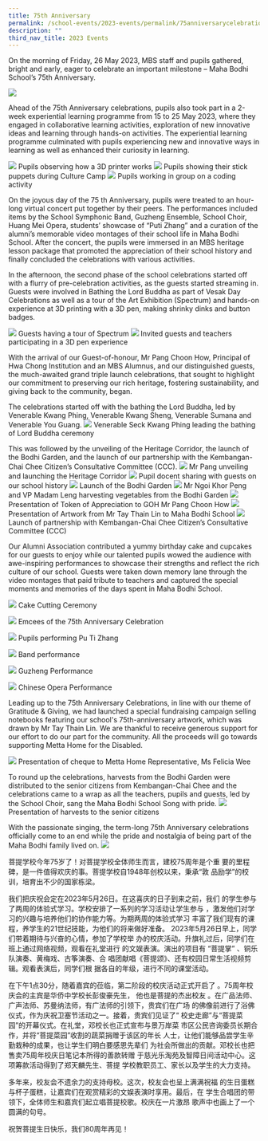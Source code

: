 ```yaml
---
title: 75th Anniversary
permalink: /school-events/2023-events/permalink/75anniversarycelebration/
description: ""
third_nav_title: 2023 Events
---
```

On the morning of Friday, 26 May 2023, MBS staff and pupils gathered, bright and early, eager to celebrate an important milestone – Maha Bodhi School’s 75th Anniversary.

![](/images/maha-bodhi-ws-b_61187653.png)

Ahead of the 75th Anniversary celebrations, pupils also took part in a 2-week experiential learning programme from 15 to 25 May 2023, where they engaged in collaborative learning activities, exploration of new innovative ideas and learning through hands-on activities. The experiential learning programme culminated with pupils experiencing new and innovative ways in learning as well as enhanced their curiosity in learning.

![](/images/75th%20anniversary/anniversary%20makerspace.jpg)
Pupils observing how a 3D printer works
![](/images/75th%20anniversary/img_1109%20(1).jpg)
Pupils showing their stick puppets during Culture Camp
![](/images/75th%20anniversary/anniveersary%20makerspace%202.jpg)
Pupils working in group on a coding activity

On the joyous day of the 75 th Anniversary, pupils were treated to an hour-long virtual concert put together by their peers. The performances included items by the School Symphonic Band, Guzheng Ensemble, School Choir, Huang Mei Opera, students’ showcase of “Puti Zhang” and a curation of the alumni’s memorable video montages of their school life in Maha Bodhi School. After the concert, the pupils were immersed in an MBS heritage lesson package that promoted the appreciation of their school history and
finally concluded the celebrations with various activities.

In the afternoon, the second phase of the school celebrations started off with a flurry of
pre-celebration activities, as the guests started streaming in. Guests were involved in
Bathing the Lord Buddha as part of Vesak Day Celebrations as well as a tour of the Art
Exhibition (Spectrum) and hands-on experience at 3D printing with a 3D pen, making
shrinky dinks and button badges.

![](/images/75th%20anniversary/spectrum%20w%20guests.jpg)
Guests having a tour of Spectrum
![](/images/75th%20anniversary/makerspace.jpeg)
Invited guests and teachers participating in a 3D pen experience 

With the arrival of our Guest-of-honour, Mr Pang Choon How, Principal of Hwa Chong
Institution and an MBS Alumnus, and our distinguished guests, the much-awaited grand
triple launch celebrations, that sought to highlight our commitment to preserving our rich
heritage, fostering sustainability, and giving back to the community, began. 

The celebrations started off with the bathing the Lord Buddha, led by Venerable Kwang
Phing, Venerable Kwang Sheng, Venerable Sumana and Venerable You Guang. 
![](/images/75th%20anniversary/bathing%20of%20lord%20buddha.jpg)
Venerable Seck Kwang Phing leading the bathing of Lord Buddha ceremony

This
was followed by the unveiling of the Heritage Corridor, the launch of the Bodhi Garden,
and the launch of our partnership with the Kembangan-Chai Chee Citizen’s Consultative
Committee (CCC).
![](/images/75th%20anniversary/school%20bell.jpg)
Mr Pang unveiling and launching the Heritage Corridor
![](/images/75th%20anniversary/heritage%20corridor.jpg)
Pupil docent sharing with guests on our school history
![](/images/75th%20anniversary/bodhi%20garden%20opening.jpg)
Launch of the Bodhi Garden
![](/images/75th%20anniversary/bodhi%20garden.jpg)
Mr Ngoi Khor Peng and VP Madam Leng harvesting vegetables from the Bodhi Garden
![](/images/75th%20anniversary/mr%20pang%20choon%20how.jpg)
Presentation of Token of Appreciation to GOH Mr Pang Choon How
![](/images/75th%20anniversary/mr%20tay%20thain%20lin.jpg)
Presentation of Artwork from Mr Tay Thain Lin to Maha Bodhi School
![](/images/75th%20anniversary/kcccc%20.jpg)
Launch of partnership with Kembangan-Chai Chee Citizen’s Consultative
Committee (CCC) 


Our Alumni Association contributed a yummy birthday cake and cupcakes for our guests
to enjoy while our talented pupils wowed the audience with awe-inspiring performances
to showcase their strengths and reflect the rich culture of our school. Guests were taken
down memory lane through the video montages that paid tribute to teachers and
captured the special moments and memories of the days spent in Maha Bodhi School.

![](/images/75th%20anniversary/cake%20cutting%20new.jpg)
Cake Cutting Ceremony

![](/images/75th%20anniversary/emcees.jpg)
Emcees of the 75th Anniversary Celebration

![](/images/75th%20anniversary/pu%20ti%20zhang.jpg)
Pupils performing Pu Ti Zhang 

![](/images/75th%20anniversary/band%20perform.jpg)
Band performance 

![](/images/75th%20anniversary/guzheng.jpg)
Guzheng Performance

![](/images/75th%20anniversary/opera%20.jpg)
Chinese Opera Performance

Leading up to the 75th Anniversary Celebrations, in line with our theme of Gratitude &
Giving, we had launched a special fundraising campaign selling notebooks featuring our
school's 75th-anniversary artwork, which was drawn by Mr Tay Thain Lin. We are
thankful to receive generous support for our effort to do our part for the community. All
the proceeds will go towards supporting Metta Home for the Disabled. 

![](/images/75th%20anniversary/metta%20home.jpg)
Presentation of cheque to Metta Home Representative, Ms Felicia Wee

To round up the
celebrations, harvests from the Bodhi Garden were distributed to the senior citizens
from Kembangan-Chai Chee and the celebrations came to a wrap as all the teachers,
pupils and guests, led by the School Choir, sang the Maha Bodhi School Song with
pride. 
![](/images/75th%20anniversary/presentation%20of%20vege.jpg)
Presentation of harvests to the senior citizens

With the passionate singing, the term-long 75th Anniversary celebrations officially
come to an end while the pride and nostalgia of being part of the Maha Bodhi family
lived on.
![](/images/75th%20anniversary/choir%20%20.jpg)

菩提学校今年75岁了！对菩提学校全体师生而言，建校75周年是个重
要的里程碑，是一件值得欢庆的事。菩提学校自1948年创校以来，秉承“敦
品励学”的校训，培育出不少的国家栋梁。

我们把庆祝会定在2023年5月26日。在这喜庆的日子到来之前，我们
的学生参与了两周的体验式学习。学校安排了一系列的学习活动让学生参与
，激发他们对学习的兴趣与培养他们的协作能力等。为期两周的体验式学习
丰富了我们现有的课程，养学生的21世纪技能，为他们的将来做好准备。
2023年5月26日早上，同学们带着期待与兴奋的心情，参加了学校举
办的校庆活动。升旗礼过后，同学们在班上通过网络视频，观看在礼堂进行
的文娱表演。演出的项目有 “菩提掌” 、铜乐队演奏、黄梅戏、古筝演奏、合
唱团献唱《菩提颂》、还有校园日常生活视频剪辑。观看表演后，同学们根
据各自的年级，进行不同的课堂活动。

在下午1点30分，随着嘉宾的莅临，第二阶段的校庆活动正式开启了
。75周年校庆会的主宾是华侨中学校长彭俊豪先生， 他也是菩提的杰出校友
。在广品法师、广声法师、苏曼纳法师，有广法师的引领下，贵宾们在广场
的佛像前进行了浴佛仪式，作为庆祝卫塞节活动之一。接着，贵宾们见证了“
校史走廊”与“菩提菜园”的开幕仪式。在礼堂，邓校长也正式宣布与景万岸菜
市区公民咨询委员长期合作，并将“菩提菜园”收割的蔬菜捐赠于该区的年长
人士，让他们能够品尝学生辛勤栽种的成果，也让学生们明白要感恩先辈们
为社会所做出的贡献。邓校长也把售卖75周年校庆日笔记本所得的善款转赠
于慈光乐淘苑及智障日间活动中心。这项筹款活动得到了郑天麟先生、菩提
学校教职员工、家长以及学生的大力支持。

多年来，校友会不遗余力的支持母校。这次，校友会也呈上满满祝福
的生日蛋糕与杯子蛋糕，让嘉宾们在观赏精彩的文娱表演时享用。最后，在
学生合唱团的带领下，全体师生和嘉宾们起立唱菩提校歌。校庆在一片激昂
歌声中也画上了一个圆满的句号。

祝贺菩提生日快乐，我们80周年再见！